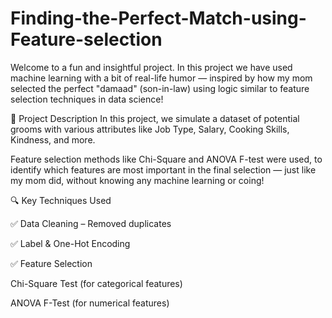 # Finding-the-Perfect-Match-using-Feature-selection
Welcome to a fun and insightful project. In this project we have used machine learning with a bit of real-life humor — inspired by how my mom selected the perfect "damaad" (son-in-law) using logic similar to feature selection techniques in data science!  

  
  📌 Project Description
In this project, we simulate a dataset of potential grooms with various attributes like Job Type, Salary, Cooking Skills, Kindness, and more.

Feature selection methods like  Chi-Square and ANOVA F-test were used, to identify which features are most important in the final selection — just like my mom did, without knowing any machine learning or coing!

  
🔍 Key Techniques Used
  
  ✅ Data Cleaning – Removed duplicates

✅ Label & One-Hot Encoding

✅ Feature Selection

Chi-Square Test (for categorical features)

ANOVA F-Test (for numerical features)
